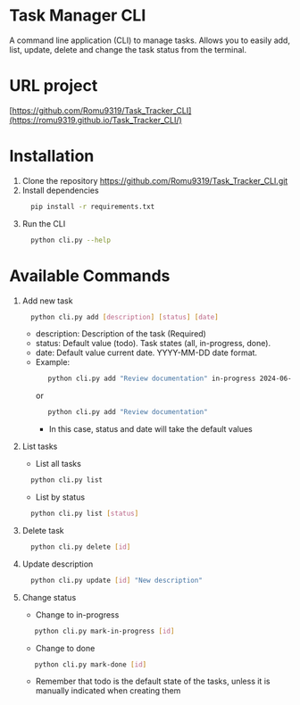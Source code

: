 # Task Manager CLI
A command line application (CLI) to manage tasks. Allows you to easily add, list, update, delete and change the task status from the terminal.

# URL project
[https://github.com/Romu9319/Task_Tracker_CLI](https://romu9319.github.io/Task_Tracker_CLI/)

# Installation 
1. Clone the repository 
    https://github.com/Romu9319/Task_Tracker_CLI.git
2. Install dependencies
    ```bash
      pip install -r requirements.txt
    ```   
4. Run the CLI
    ```bash
      python cli.py --help
    ```
    
# Available Commands
1. Add new task
    ```bash
      python cli.py add [description] [status] [date]
    ```
    - description: Description of the task (Required)
    - status: Default value (todo). Task states (all, in-progress, done).
    - date: Default value current date. YYYY-MM-DD date format.
    - Example:
       ```bash
          python cli.py add "Review documentation" in-progress 2024-06-05
       ```
       or
       ```bash
          python cli.py add "Review documentation"
       ```
       - In this case, status and date will take the default values
    
2. List tasks
   - List all tasks
    ```bash
      python cli.py list
    ```
   - List by status
    ```bash
      python cli.py list [status]
    ```
3. Delete task
    ```bash
      python cli.py delete [id]
    ```
4. Update description
    ```bash
      python cli.py update [id] "New description"
    ```
5. Change status
   - Change to in-progress
   ```bash
      python cli.py mark-in-progress [id]
   ```
   - Change to done
   ```bash
      python cli.py mark-done [id]
   ```
   - Remember that todo is the default state of the tasks, unless it is manually indicated when creating them
    
